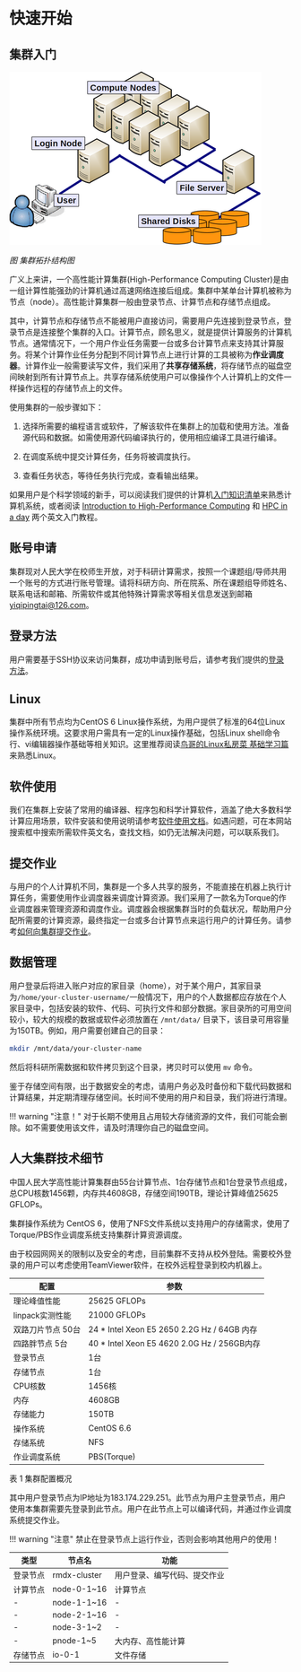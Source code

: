 # 快速开始

## 集群入门
![集群架构](img/cluster.png)

*图 集群拓扑结构图*

广义上来讲，一个高性能计算集群(High-Performance Computing Cluster)是由一组计算性能强劲的计算机通过高速网络连接后组成。集群中某单台计算机被称为节点（node）。高性能计算集群一般由登录节点、计算节点和存储节点组成。

其中，计算节点和存储节点不能被用户直接访问，需要用户先连接到登录节点，登录节点是连接整个集群的入口。计算节点，顾名思义，就是提供计算服务的计算机节点。通常情况下，一个用户作业任务需要一台或多台计算节点来支持其计算服务。将某个计算作业任务分配到不同计算节点上进行计算的工具被称为**作业调度器**。计算作业一般需要读写文件，我们采用了**共享存储系统**，将存储节点的磁盘空间映射到所有计算节点上。共享存储系统使用户可以像操作个人计算机上的文件一样操作远程的存储节点上的文件。

使用集群的一般步骤如下：

1. 选择所需要的编程语言或软件，了解该软件在集群上的加载和使用方法。准备源代码和数据。如需使用源代码编译执行的，使用相应编译工具进行编译。

2. 在调度系统中提交计算任务，任务将被调度执行。

3. 查看任务状态，等待任务执行完成，查看输出结果。

如果用户是个科学领域的新手，可以阅读我们提供的计算机[入门知识清单](intro.md)来熟悉计算机系统，或者阅读 [Introduction to High-Performance Computing][1] 和 [HPC in a day][2] 两个英文入门教程。

[1]: https://hpc-carpentry.github.io/hpc-intro/
[2]: https://psteinb.github.io/hpc-in-a-day/。

## 账号申请

集群现对人民大学在校师生开放，对于科研计算需求，按照一个课题组/导师共用一个账号的方式进行账号管理。请将科研方向、所在院系、所在课题组导师姓名、联系电话和邮箱、所需软件或其他特殊计算需求等相关信息发送到邮箱 <yiqipingtai@126.com>。

## 登录方法

用户需要基于SSH协议来访问集群，成功申请到账号后，请参考我们提供的[登录方法](cluster-login.md)。

## Linux

集群中所有节点均为CentOS 6 Linux操作系统，为用户提供了标准的64位Linux操作系统环境。这要求用户需具有一定的Linux操作基础，包括Linux shell命令行、vi编辑器操作基础等相关知识。这里推荐阅读[鸟哥的Linux私房菜 基础学习篇][3]来熟悉Linux。

[3]: http://cn.linux.vbird.org/linux_basic/linux_basic.php

## 软件使用

我们在集群上安装了常用的编译器、程序包和科学计算软件，涵盖了绝大多数科学计算应用场景，软件安装和使用说明请参考[软件使用文档](software.md)。如遇问题，可在本网站搜索框中搜索所需软件英文名，查找文档，如仍无法解决问题，可以联系我们。

## 提交作业

与用户的个人计算机不同，集群是一个多人共享的服务，不能直接在机器上执行计算任务，需要使用作业调度器来调度计算资源。我们采用了一款名为Torque的作业调度器来管理资源和调度作业。调度器会根据集群当时的负载状况，帮助用户分配所需要的计算资源，最终指定一台或多台计算节点来运行用户的计算任务。请参考[如何向集群提交作业](job-scheduler.md)。

## 数据管理

用户登录后将进入账户对应的家目录（home），对于某个用户，其家目录为`/home/your-cluster-username/`一般情况下，用户的个人数据都应存放在个人家目录中，包括安装的软件、代码、可执行文件和部分数据。家目录所的可用空间较小，较大的规模的数据或软件必须放置在 `/mnt/data/` 目录下，该目录可用容量为150TB。例如，用户需要创建自己的目录：

```bash
mkdir /mnt/data/your-cluster-name
```

然后将科研所需数据和软件拷贝到这个目录，拷贝时可以使用 `mv` 命令。

鉴于存储空间有限，出于数据安全的考虑，请用户务必及时备份和下载代码数据和计算结果，并定期清理存储空间。长时间不使用的用户和目录，我们将进行清理。

!!! warning "注意！"
    对于长期不使用且占用较大存储资源的文件，我们可能会删除。如不需要使用该文件，请及时清理你自己的磁盘空间。

## 人大集群技术细节

中国人民大学高性能计算集群由55台计算节点、1台存储节点和1台登录节点组成，总CPU核数1456颗，内存共4608GB，存储空间190TB，理论计算峰值25625 GFLOPs。

集群操作系统为 CentOS 6，使用了NFS文件系统以支持用户的存储需求，使用了Torque/PBS作业调度系统支持集群计算资源调度。

由于校园网网关的限制以及安全的考虑，目前集群不支持从校外登陆。需要校外登录的用户可以考虑使用TeamViewer软件，在校外远程登录到校内机器上。

| 配置              	| 参数                                      	|
|-------------------	|-------------------------------------------	|
|    理论峰值性能   	|                 25625 GFLOPs                	|
|  linpack实测性能  	|                 21000 GFLOPs                	|
| 双路刀片节点 50台 	| 24 * Intel Xeon E5 2650 2.2G Hz / 64GB 内存 	|
|   四路胖节点 5台  	| 40 * Intel Xeon E5 4620 2.0G Hz / 256GB内存 	|
|      登录节点     	|                    1台                    	|
|      存储节点     	|                    1台                    	|
|      CPU核数      	|                   1456核                  	|
|        内存       	|                   4608GB                  	|
|      存储能力     	|                   150TB                   	|
|      操作系统     	|                 CentOS 6.6                	|
|      存储系统     	|                    NFS                    	|
|    作业调度系统   	|                PBS(Torque)                	|

表 1 集群配置概况

其中用户登录节点为IP地址为183.174.229.251。此节点为用户主登录节点，用户使用本集群需要先登录到此节点。用户在此节点上可以编译代码，并通过作业调度系统提交作业。

!!! warning "注意"
    禁止在登录节点上运行作业，否则会影响其他用户的使用！

| 类型 	| 节点名 	| 功能 	|
|--------	|------------	|----------------------------	|
| 登录节点 	| rmdx-cluster 	| 用户登录、编写代码、提交作业 	|
| 计算节点 	| node-0-1~16 	| 计算节点 	|
| - 	| node-1-1~16 	| - 	|
| - 	| node-2-1~16 	| - 	|
| - 	| node-3-1~2 	| - 	|
| - 	| pnode-1~5 	| 大内存、高性能计算 	|
| 存储节点 	| io-0-1 	| 文件存储 	|
